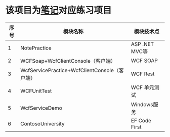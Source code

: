# 该项目为[笔记](https://github.com/zLulus/My_Note)对应练习项目
|序号 | 模块名称                                          |  模块技术点                        |                     
|---|----------------------------------------------------|----------------------------------|
| 1| NotePractice                                        |ASP .NET MVC等                     |
| 2| WCFSoap+WcfClientConsole（客户端）                   |WCF SOAP                           |
| 3| WcfServicePractice+WcfClientConsole（客户端）        |WCF Rest                           |
| 4| WCFUnitTest                                         |WCF 单元测试                        |
| 5|WcfServiceDemo                                       |Windows服务                         |
| 6|ContosoUniversity                                    |EF Code First                      |
